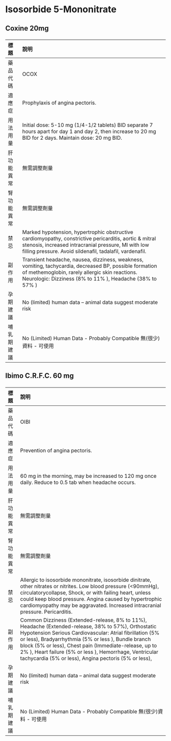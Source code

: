# Isosorbide 5-Mononitrate

## Coxine 20mg

##### 

| 標題       | 說明                                                                                                                                                                                                                      |
|:-----------|:--------------------------------------------------------------------------------------------------------------------------------------------------------------------------------------------------------------------------|
| 藥品代碼   | OCOX                                                                                                                                                                                                                      |
| 適應症     | Prophylaxis of angina pectoris.                                                                                                                                                                                           |
| 用法用量   | Initial dose: 5-10 mg (1/4-1/2 tablets) BID separate 7 hours apart for day 1 and day 2, then increase to 20 mg BID for 2 days. Maintain dose: 20 mg BID.                                                                  |
| 肝功能異常 | 無需調整劑量                                                                                                                                                                                                              |
| 腎功能異常 | 無需調整劑量                                                                                                                                                                                                              |
| 禁忌       | Marked hypotension, hypertrophic obstructive cardiomyopathy, constrictive pericarditis, aortic & mitral stenosis, increased intracranial pressure, MI with low filling pressure. Avoid sildenafil, tadalafil, vardenafil. |
| 副作用     | Transient headache, nausea, dizziness, weakness, vomiting, tachycardia, decreased BP, possible formation of methemoglobin, rarely allergic skin reactions. Neurologic: Dizziness (8% to 11% ), Headache (38% to 57% )     |
| 孕期建議   | No (limited) human data – animal data suggest moderate risk                                                                                                                                                               |
| 哺乳期建議 | No (Limited) Human Data - Probably Compatible 無(很少)資料 - 可使用                                                                                                                                                       |

## Ibimo C.R.F.C. 60 mg

##### 

| 標題       | 說明                                                                                                                                                                                                                                                                                                                                                                                                |
|:-----------|:----------------------------------------------------------------------------------------------------------------------------------------------------------------------------------------------------------------------------------------------------------------------------------------------------------------------------------------------------------------------------------------------------|
| 藥品代碼   | OIBI                                                                                                                                                                                                                                                                                                                                                                                                |
| 適應症     | Prevention of angina pectoris.                                                                                                                                                                                                                                                                                                                                                                      |
| 用法用量   | 60 mg in the morning, may be increased to 120 mg once daily. Reduce to 0.5 tab when headache occurs.                                                                                                                                                                                                                                                                                                |
| 肝功能異常 | 無需調整劑量                                                                                                                                                                                                                                                                                                                                                                                        |
| 腎功能異常 | 無需調整劑量                                                                                                                                                                                                                                                                                                                                                                                        |
| 禁忌       | Allergic to isosorbide mononitrate, isosorbide dinitrate, other nitrates or nitrites. Low blood pressure (<90mmHg), circulatorycollapse, Shock, or with failing heart, unless could keep blood pressure. Angina caused by hypertrophic cardiomyopathy may be aggravated. Increased intracranial pressure. Pericarditis.                                                                             |
| 副作用     | Common Dizziness (Extended-release, 8% to 11%), Headache (Extended-release, 38% to 57%), Orthostatic Hypotension Serious Cardiovascular: Atrial fibrillation (5% or less), Bradyarrhythmia (5% or less ), Bundle branch block (5% or less), Chest pain (Immediate-release, up to 2% ), Heart failure (5% or less ), Hemorrhage, Ventricular tachycardia (5% or less), Angina pectoris (5% or less), |
| 孕期建議   | No (limited) human data – animal data suggest moderate risk                                                                                                                                                                                                                                                                                                                                         |
| 哺乳期建議 | No (Limited) Human Data - Probably Compatible 無(很少)資料 - 可使用                                                                                                                                                                                                                                                                                                                                 |

